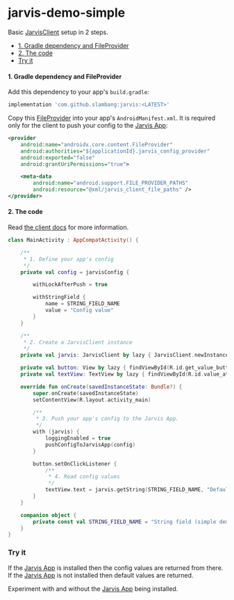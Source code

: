 # jarvis-demo-simple

Basic [JarvisClient](../jarvis-client) setup in 2 steps.  

- [1. Gradle dependency and FileProvider](#1-gradle-dependency-and-fileprovider)
- [2. The code](#2-the-code)
- [Try it](#try-it)

#### 1. Gradle dependency and FileProvider

Add this dependency to your app's `build.gradle`:

```groovy
implementation 'com.github.slambang:jarvis:<LATEST>'
```

Copy this [FileProvider](https://developer.android.com/reference/androidx/core/content/FileProvider) into your app's `AndroidManifest.xml`. It is required only for the client to push your config to the [Jarvis App](../jarvis-app):

```xml
<provider
    android:name="androidx.core.content.FileProvider"
    android:authorities="${applicationId}.jarvis_config_provider"
    android:exported="false"
    android:grantUriPermissions="true">

    <meta-data
        android:name="android.support.FILE_PROVIDER_PATHS"
        android:resource="@xml/jarvis_client_file_paths" />
</provider>
```

#### 2. The code

Read [the client docs](https://htmlpreview.github.io/?https://github.com/slambang/jarvis/main/docs/index.html) for more information.

```kotlin
class MainActivity : AppCompatActivity() {

    /**
     * 1. Define your app's config
     */
    private val config = jarvisConfig {

        withLockAfterPush = true

        withStringField {
            name = STRING_FIELD_NAME
            value = "Config value"
        }
    }

    /**
     * 2. Create a JarvisClient instance
     */
    private val jarvis: JarvisClient by lazy { JarvisClient.newInstance(this) }

    private val button: View by lazy { findViewById(R.id.get_value_button) }
    private val textView: TextView by lazy { findViewById(R.id.value_at_runtime) }

    override fun onCreate(savedInstanceState: Bundle?) {
        super.onCreate(savedInstanceState)
        setContentView(R.layout.activity_main)

        /**
         * 3. Push your app's config to the Jarvis App.
         */
        with (jarvis) {
            loggingEnabled = true
            pushConfigToJarvisApp(config)
        }

        button.setOnClickListener {
            /**
             * 4. Read config values
             */
            textView.text = jarvis.getString(STRING_FIELD_NAME, "Default value")
        }
    }

    companion object {
        private const val STRING_FIELD_NAME = "String field (simple demo)"
    }
}
```

### Try it

If the [Jarvis App](../jarvis-app) is installed then the config values are returned from there.
If the [Jarvis App](../jarvis-app) is not installed then default values are returned.

Experiment with and without the [Jarvis App](../jarvis-app) being installed.  
